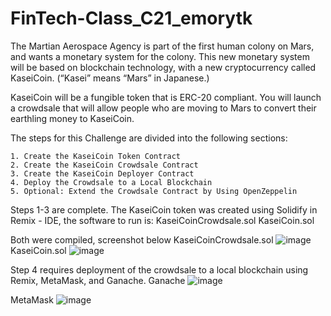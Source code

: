 # FinTech-Class_C21_emorytk

The Martian Aerospace Agency is part of the first human colony on Mars, and wants a monetary system for the colony. This new monetary system will be based on blockchain technology, with a new cryptocurrency called KaseiCoin. (“Kasei” means “Mars” in Japanese.)

KaseiCoin will be a fungible token that is ERC-20 compliant. You will launch a crowdsale that will allow people who are moving to Mars to convert their earthling money to KaseiCoin.

The steps for this Challenge are divided into the following sections:

    1. Create the KaseiCoin Token Contract
    2. Create the KaseiCoin Crowdsale Contract
    3. Create the KaseiCoin Deployer Contract
    4. Deploy the Crowdsale to a Local Blockchain
    5. Optional: Extend the Crowdsale Contract by Using OpenZeppelin

Steps 1-3 are complete. The KaseiCoin token was created using Solidify in Remix - IDE, the software to run is:
  KaseiCoinCrowdsale.sol
  KaseiCoin.sol

Both were compiled, screenshot below
KaseiCoinCrowdsale.sol
![image](https://user-images.githubusercontent.com/106201726/197116281-33e693cd-29b7-46df-af7b-bde1e1441464.png)
KaseiCoin.sol
![image](https://user-images.githubusercontent.com/106201726/197116329-a756c769-728b-46ba-99bb-62bfabd0228f.png)

Step 4 requires deployment of the crowdsale to a local blockchain using Remix, MetaMask, and Ganache. 
Ganache 
![image](https://user-images.githubusercontent.com/106201726/197116487-3bc66fc3-2a50-4dfa-9c93-95b7008839ff.png)

MetaMask
![image](https://user-images.githubusercontent.com/106201726/197115906-e0d68fd4-aafd-40f6-ac04-3e57d521c570.png)
